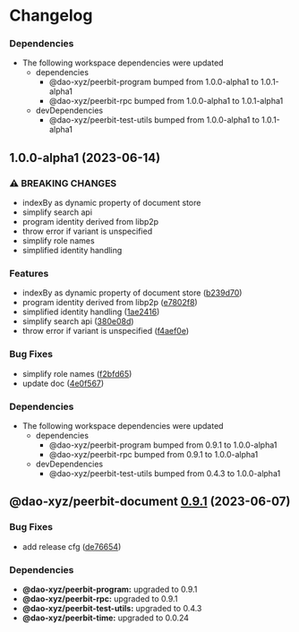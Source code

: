 # Changelog

### Dependencies

* The following workspace dependencies were updated
  * dependencies
    * @dao-xyz/peerbit-program bumped from 1.0.0-alpha1 to 1.0.1-alpha1
    * @dao-xyz/peerbit-rpc bumped from 1.0.0-alpha1 to 1.0.1-alpha1
  * devDependencies
    * @dao-xyz/peerbit-test-utils bumped from 1.0.0-alpha1 to 1.0.1-alpha1

## 1.0.0-alpha1 (2023-06-14)


### ⚠ BREAKING CHANGES

* indexBy as dynamic property of document store
* simplify search api
* program identity derived from libp2p
* throw error if variant is unspecified
* simplify role names
* simplified identity handling

### Features

* indexBy as dynamic property of document store ([b239d70](https://github.com/dao-xyz/peerbit/commit/b239d70bae1f6fd004ce9154238f58b8face1ad6))
* program identity derived from libp2p ([e7802f8](https://github.com/dao-xyz/peerbit/commit/e7802f816eb3e06c14cc57b193d2bde2b5005cef))
* simplified identity handling ([1ae2416](https://github.com/dao-xyz/peerbit/commit/1ae24168a5c8629b8f9d1c57eceed6abd4a15020))
* simplify search api ([380e08d](https://github.com/dao-xyz/peerbit/commit/380e08da9285ec4aae51bc757ce3167dc9ffa949))
* throw error if variant is unspecified ([f4aef0e](https://github.com/dao-xyz/peerbit/commit/f4aef0ea5713eb37a0dfcf251fe6233e6a54dbd7))


### Bug Fixes

* simplify role names ([f2bfd65](https://github.com/dao-xyz/peerbit/commit/f2bfd65422d0d7066cbc34693bfeafecb508004d))
* update doc ([4e0f567](https://github.com/dao-xyz/peerbit/commit/4e0f5671f6acece81cdf5475b8c0572a7932cec8))


### Dependencies

* The following workspace dependencies were updated
  * dependencies
    * @dao-xyz/peerbit-program bumped from 0.9.1 to 1.0.0-alpha1
    * @dao-xyz/peerbit-rpc bumped from 0.9.1 to 1.0.0-alpha1
  * devDependencies
    * @dao-xyz/peerbit-test-utils bumped from 0.4.3 to 1.0.0-alpha1

## @dao-xyz/peerbit-document [0.9.1](https://github.com/dao-xyz/peerbit/compare/@dao-xyz/peerbit-document@0.9.0...@dao-xyz/peerbit-document@0.9.1) (2023-06-07)


### Bug Fixes

* add release cfg ([de76654](https://github.com/dao-xyz/peerbit/commit/de766548f8106804d319e8b51e9607f2a3f60726))





### Dependencies

* **@dao-xyz/peerbit-program:** upgraded to 0.9.1
* **@dao-xyz/peerbit-rpc:** upgraded to 0.9.1
* **@dao-xyz/peerbit-test-utils:** upgraded to 0.4.3
* **@dao-xyz/peerbit-time:** upgraded to 0.0.24
